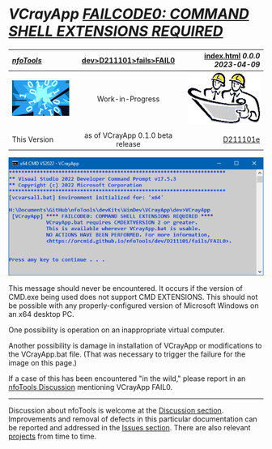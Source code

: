 <!-- index.md 0.0.0                 UTF-8                          2023-04-09
     ----1----|----2----|----3----|----4----|----5----|----6----|----7----|--*

                 FAILCODE0: COMMAND SHELL EXTENSIONS REQUIRED
     -->

# ***VCrayApp** [FAILCODE0: COMMAND SHELL EXTENSIONS REQUIRED](.)*

| ***[nfoTools](../../../../)*** | [dev](../../../)[>D211101](../../)[>fails](../)[>FAIL0](.) | [index.html](index.html) ***0.0.0 2023-04-09*** |
| :--                |       :-:          | --: |
| ![nfotools](../../../../images/nfoWorks-2014-06-02-1702-LogoSmall.png) | Work-in-Progress | ![Hard Hat Area](../../../../images/hardhat-logo.gif) |
|              |                     |           |
| This Version | as of VCrayApp 0.1.0 beta release | [D211101e](../D211101e) |

![FAILCODE0 Message](FAIL0-2023-04-1248-VCrayApp-0.1.0.png)

This message should never be encountered.  It occurs if the version of CMD.exe
being used does not support CMD EXTENSIONS.  This should not be possible with
any properly-configured version of Microsoft Windows on an x64 desktop PC.

One possibility is operation on an inappropriate virtual computer.

Another possibility is damage in installation of VCrayApp or modifications
to the VCrayApp.bat file.  (That was necessary to trigger the failure for the
image on this page.)

If a case of this has been encountered "in the wild," please report in an
[nfoTools Discussion](https://github.com/orcmid/nfoTools/discussions)
mentioning VCrayApp FAIL0.

----

Discussion about nfoTools is welcome at the
[Discussion section](https://github.com/orcmid/nfoTools/discussions).
Improvements and removal of defects in this particular documentation can be
reported and addressed in the
[Issues section](https://github.com/orcmid/nfoTools/issues).  There are also
relevant [projects](https://github.com/orcmid/nfoTools/projects) from time to
time.

<!-- ----1----|----2----|----3----|----4----|----5----|----6----|----7----|--*


     0.0.0 2023-04-09T20:19Z Initial account

               *** end D211101/fails/FAIL0/index.md ***
     -->
